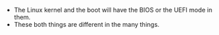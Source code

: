 * The Linux kernel and the boot will have the BIOS or the UEFI mode in them.
* These both things are different in the many things.